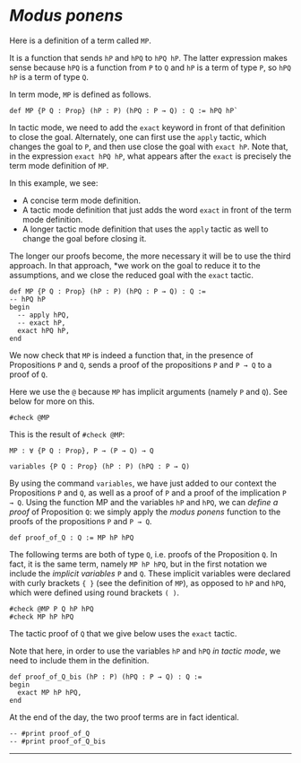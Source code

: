 
# ***Modus ponens***

Here is a definition of a term called `MP`.

It is a function that sends `hP` and `hPQ` to `hPQ hP`. The latter expression makes sense because `hPQ` is a function from `P` to `Q` and `hP` is a term of type `P`, so `hPQ hP` is a term of type `Q`.

In term mode, `MP` is defined as follows.

```lean
def MP {P Q : Prop} (hP : P) (hPQ : P → Q) : Q := hPQ hP`
```

In tactic mode, we need to add the `exact` keyword in front of that definition to close the goal. Alternately, one can first use the `apply` tactic, which changes the goal to `P`, and then use close the goal with `exact hP`. Note that, in the expression `exact hPQ hP`, what appears after the `exact` is precisely the term mode definition of `MP`.

In this example, we see:

* A concise term mode definition.
* A tactic mode definition that just adds the word `exact` in front of the term mode definition.
* A longer tactic mode definition that uses the `apply` tactic as well to change the goal before closing it.

The longer our proofs become, the more necessary it will be to use the third approach. In that approach, *we work on the goal to reduce it to the assumptions, and we close the reduced goal with the `exact` tactic.

```lean
def MP {P Q : Prop} (hP : P) (hPQ : P → Q) : Q := 
-- hPQ hP
begin
  -- apply hPQ,
  -- exact hP,
  exact hPQ hP,
end
```

We now check that `MP` is indeed a function that, in the presence of Propositions `P` and `Q`, sends a proof of the propositions `P` and `P → Q` to a proof of `Q`.

Here we use the `@` because `MP` has implicit arguments (namely `P` and `Q`). See below for more on this.

```lean
#check @MP
```

This is the result of `#check @MP`:

```lean
MP : ∀ {P Q : Prop}, P → (P → Q) → Q
```

```lean
variables {P Q : Prop} (hP : P) (hPQ : P → Q)
```

By using the command `variables`, we have just added to our context the Propositions `P` and `Q`, as well as a proof of `P` and a proof of the implication `P → Q`.  Using the function MP and the variables `hP` and `hPQ`, we can *define a proof* of Proposition `Q`: we simply apply the *modus ponens* function to the proofs of the propositions `P` and `P → Q`.

```lean
def proof_of_Q : Q := MP hP hPQ
```

The following terms are both of type `Q`, i.e. proofs of the Proposition `Q`. In fact, it is the same term, namely `MP hP hPQ`, but in the first notation we include the *implicit variables* `P` and `Q`. These implicit variables were declared with curly brackets `{ }` (see the definition of `MP`), as opposed to `hP` and `hPQ`, which were defined using round brackets `( )`.

```lean
#check @MP P Q hP hPQ
#check MP hP hPQ
```

The tactic proof of `Q` that we give below uses the `exact` tactic.

Note that here, in order to use the variables `hP` and `hPQ` *in tactic mode*, we need to include them in the definition.

```lean
def proof_of_Q_bis (hP : P) (hPQ : P → Q) : Q :=
begin
  exact MP hP hPQ,
end
```

At the end of the day, the two proof terms are in fact identical.

```lean
-- #print proof_of_Q
-- #print proof_of_Q_bis
````

---

